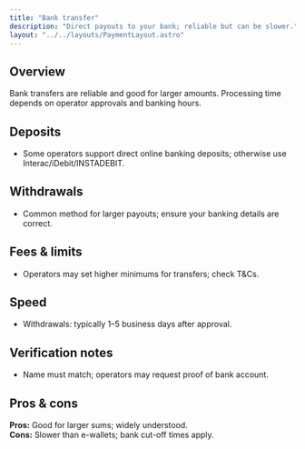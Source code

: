 ```yaml
---
title: "Bank transfer"
description: "Direct payouts to your bank; reliable but can be slower."
layout: "../../layouts/PaymentLayout.astro"
---
```


## Overview
Bank transfers are reliable and good for larger amounts. Processing time depends on operator approvals and banking hours.

## Deposits
- Some operators support direct online banking deposits; otherwise use Interac/iDebit/INSTADEBIT.

## Withdrawals
- Common method for larger payouts; ensure your banking details are correct.

## Fees & limits
- Operators may set higher minimums for transfers; check T&Cs.

## Speed
- Withdrawals: typically 1–5 business days after approval.

## Verification notes
- Name must match; operators may request proof of bank account.

## Pros & cons
**Pros:** Good for larger sums; widely understood.  
**Cons:** Slower than e-wallets; bank cut-off times apply.
